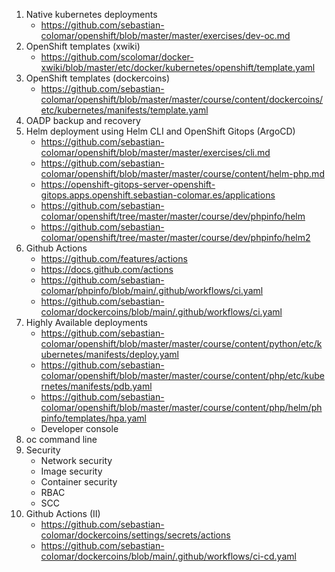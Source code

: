 1. Native kubernetes deployments
   * https://github.com/sebastian-colomar/openshift/blob/master/master/exercises/dev-oc.md
8. OpenShift templates (xwiki)
   * https://github.com/scolomar/docker-xwiki/blob/master/etc/docker/kubernetes/openshift/template.yaml
8. OpenShift templates (dockercoins)
   * https://github.com/sebastian-colomar/openshift/blob/master/master/course/content/dockercoins/etc/kubernetes/manifests/template.yaml
4. OADP backup and recovery
5. Helm deployment using Helm CLI and OpenShift Gitops (ArgoCD)
   * https://github.com/sebastian-colomar/openshift/blob/master/master/exercises/cli.md
   * https://github.com/sebastian-colomar/openshift/blob/master/master/course/content/helm-php.md
   * https://openshift-gitops-server-openshift-gitops.apps.openshift.sebastian-colomar.es/applications
   * https://github.com/sebastian-colomar/openshift/tree/master/master/course/dev/phpinfo/helm
   * https://github.com/sebastian-colomar/openshift/tree/master/master/course/dev/phpinfo/helm2
10. Github Actions
    * https://github.com/features/actions
    * https://docs.github.com/actions
    * https://github.com/sebastian-colomar/phpinfo/blob/main/.github/workflows/ci.yaml
    * https://github.com/sebastian-colomar/dockercoins/blob/main/.github/workflows/ci.yaml
12. Highly Available deployments
    * https://github.com/sebastian-colomar/openshift/blob/master/master/course/content/python/etc/kubernetes/manifests/deploy.yaml
    * https://github.com/sebastian-colomar/openshift/blob/master/master/course/content/php/etc/kubernetes/manifests/pdb.yaml
    * https://github.com/sebastian-colomar/openshift/blob/master/master/course/content/php/helm/phpinfo/templates/hpa.yaml
    * Developer console
11. oc command line
77. Security
    * Network security
    * Image security
    * Container security
    * RBAC
    * SCC
12. Github Actions (II)
    * https://github.com/sebastian-colomar/dockercoins/settings/secrets/actions
    * https://github.com/sebastian-colomar/dockercoins/blob/main/.github/workflows/ci-cd.yaml
